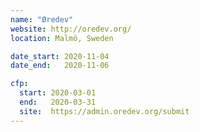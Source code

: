 ```yaml
---
name: "Øredev"
website: http://oredev.org/
location: Malmö, Sweden

date_start: 2020-11-04
date_end:   2020-11-06

cfp:
  start: 2020-03-01
  end:   2020-03-31
  site:  https://admin.oredev.org/submit
---
```

